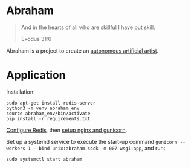 # Abraham


> And in the hearts of all who are skillful I have put skill.
> 
> Exodus 31:6

Abraham is a project to create an [autonomous artificial artist](https://abraham.ai/).

# Application

Installation:

    sudo apt-get install redis-server
    python3 -m venv abraham_env
    source abraham_env/bin/activate
    pip install -r requirements.txt

[Configure Redis](https://www.digitalocean.com/community/tutorials/how-to-install-and-secure-redis-on-ubuntu-20-04), then [setup nginx and gunicorn](https://www.digitalocean.com/community/tutorials/how-to-serve-flask-applications-with-gunicorn-and-nginx-on-ubuntu-18-04).

Set up a systemd service to execute the start-up command `gunicorn --workers 1 --bind unix:abraham.sock -m 007 wsgi:app`, and run:

    sudo systemctl start abraham
